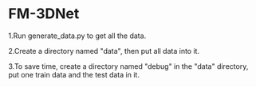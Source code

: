 # FM-3DNet
1.Run generate_data.py to get all the data. 

2.Create a directory named "data", then put all data into it.

3.To save time, create a directory named "debug" in the "data" directory, put one train data and the test data in it.
